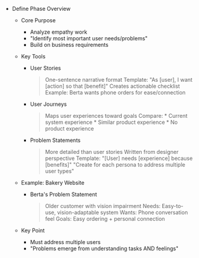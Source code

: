 * Define Phase Overview
   * Core Purpose
       - Analyze empathy work
       - "Identify most important user needs/problems"
       - Build on business requirements
   
   * Key Tools
       - User Stories
           > One-sentence narrative format
           > Template: "As [user], I want [action] so that [benefit]"
           > Creates actionable checklist
           > Example: Berta wants phone orders for ease/connection
       
       - User Journeys
           > Maps user experiences toward goals
           > Compare:
               * Current system experience
               * Similar product experience
               * No product experience
           
       - Problem Statements
           > More detailed than user stories
           > Written from designer perspective
           > Template: "[User] needs [experience] because [benefits]"
           > "Create for each persona to address multiple user types"
           
   * Example: Bakery Website
       - Berta's Problem Statement
           > Older customer with vision impairment
           > Needs: Easy-to-use, vision-adaptable system
           > Wants: Phone conversation feel
           > Goals: Easy ordering + personal connection
   
   * Key Point
       - Must address multiple users
       - "Problems emerge from understanding tasks AND feelings"